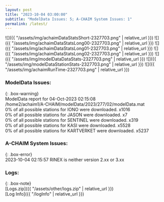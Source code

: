 ```yaml
---
layout: post
title: "2023-10-04 03:00:00"
subtitle: "ModelData Issues: 5; A-CHAIM System Issues: 1"
permalink: /latest/
---
```


![]({{ "/assets/img/achaimDataStatsShort-2327703.png" | relative_url }})
![]({{ "/assets/img/achaimDataStatsLong00-2327703.png" | relative_url }})
![]({{ "/assets/img/achaimDataStatsLong01-2327703.png" | relative_url }})
![]({{ "/assets/img/achaimDataStatsLong02-2327703.png" | relative_url }})
![]({{ "/assets/img/modelDataDataStats-2327703.png" | relative_url }})
![]({{ "/assets/img/modelDataStationStats-2327703.png" | relative_url }})
![]({{ "/assets/img/achaimRunTime-2327703.png" | relative_url }})


### ModelData Issues:  
  
{: .box-warning}  
 ModelData report for 04-Oct-2023 02:15:08   
 /home2/achaim1/A-CHAIM/modelData/2023/277/02/modelData.mat   
 0% of all possible stations for IONO were downloaded. x1016   
 0% of all possible stations for JASON were downloaded. x7   
 0% of all possible stations for SENTINEL were downloaded. x319   
 0% of all possible stations for KASI were downloaded. x5528   
 0% of all possible stations for KARTVERKET were downloaded. x5237   
  
### A-CHAIM System Issues:  
  
{: .box-error}  
2023-10-04 02:15:57 RINEX is neither version 2.xx or 3.xx  

### Logs:  
  
{: .box-note}  
[Logs.zip]({{ "/assets/other/logs.zip" | relative_url }})  
[Log Info]({{ "/logInfo" | relative_url }})  

